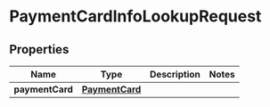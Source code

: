

# PaymentCardInfoLookupRequest

## Properties

Name | Type | Description | Notes
------------ | ------------- | ------------- | -------------
**paymentCard** | [**PaymentCard**](PaymentCard.md) |  | 



